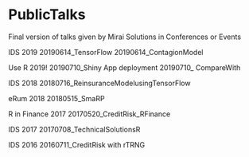 # PublicTalks
Final version of talks given by Mirai Solutions in Conferences or Events

IDS 2019
20190614_TensorFlow
20190614_ContagionModel

Use R 2019!
20190710_Shiny App deployment
20190710_ CompareWith

IDS 2018
20180716_ReinsuranceModelusingTensorFlow

eRum 2018
20180515_SmaRP

R in Finance 2017
20170520_CreditRisk_RFinance

IDS 2017
20170708_TechnicalSolutionsR

IDS 2016
20160711_CreditRisk with rTRNG


